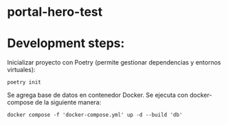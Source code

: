 # portal-hero-test

# Development steps:

Inicializar proyecto con Poetry (permite gestionar dependencias y entornos virtuales):
```
poetry init
```

Se agrega base de datos en contenedor Docker. Se ejecuta con docker-compose de la siguiente manera:
```
docker compose -f 'docker-compose.yml' up -d --build 'db'
```